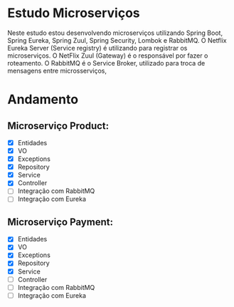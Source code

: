 # Estudo Microserviços
Neste estudo estou desenvolvendo microserviços utilizando Spring Boot, Spring Eureka, Spring Zuul, Spring Security, Lombok e RabbitMQ.
O Netflix Eureka Server (Service registry) é utilizando para registrar os microserviços.
O NetFlix Zuul (Gateway) é o responsável por fazer o roteamento.
O RabbitMQ é o Service Broker, utilizado para troca de mensagens entre microsserviços,

# Andamento

## Microserviço Product:

- [x] Entidades
- [x] VO
- [x] Exceptions
- [x] Repository
- [x] Service
- [x] Controller
- [ ] Integração com RabbitMQ
- [ ] Integração com Eureka

## Microserviço Payment:

- [x] Entidades
- [x] VO
- [x] Exceptions
- [x] Repository
- [x] Service
- [ ] Controller
- [ ] Integração com RabbitMQ
- [ ] Integração com Eureka
